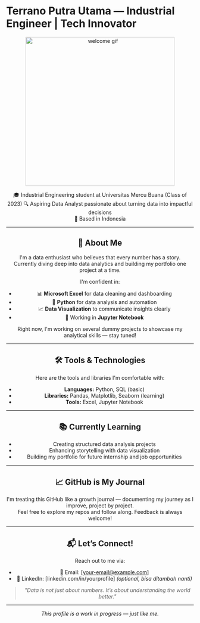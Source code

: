 # Terrano Putra Utama — Industrial Engineer | Tech Innovator

<div align="center">
  <img src="https://media0.giphy.com/media/v1.Y2lkPTc5MGI3NjExMDB4MnJ4c2xpbGMzanZ0aDN4a25mMXo4bjlxcjI4a3hwN3M1ZDV4NiZlcD12MV9pbnRlcm5hbF9naWZfYnlfaWQmY3Q9Zw/5WILqPq29TyIkVCSej/giphy.gif" alt="welcome gif" width="400"/>

🎓 Industrial Engineering student at Universitas Mercu Buana (Class of 2023)
🔍 Aspiring Data Analyst passionate about turning data into impactful decisions  
📍 Based in Indonesia  

---

## 🚀 About Me

I'm a data enthusiast who believes that every number has a story.  
Currently diving deep into data analytics and building my portfolio one project at a time.

I'm confident in:
- 📊 **Microsoft Excel** for data cleaning and dashboarding
- 🐍 **Python** for data analysis and automation
- 📈 **Data Visualization** to communicate insights clearly
- 🧪 Working in **Jupyter Notebook**

Right now, I'm working on several dummy projects to showcase my analytical skills — stay tuned!

---

## 🛠️ Tools & Technologies

Here are the tools and libraries I'm comfortable with:

- **Languages:** Python, SQL (basic)
- **Libraries:** Pandas, Matplotlib, Seaborn (learning)
- **Tools:** Excel, Jupyter Notebook

---

## 📚 Currently Learning

- Creating structured data analysis projects
- Enhancing storytelling with data visualization
- Building my portfolio for future internship and job opportunities

---

## 📈 GitHub is My Journal

I'm treating this GitHub like a growth journal — documenting my journey as I improve, project by project.  
Feel free to explore my repos and follow along. Feedback is always welcome!

---

## 📬 Let’s Connect!

Reach out to me via:
- 📧 Email: [your-email@example.com]
- 💼 LinkedIn: [linkedin.com/in/yourprofile] *(optional, bisa ditambah nanti)*

> _"Data is not just about numbers. It’s about understanding the world better."_

---

_This profile is a work in progress — just like me._

